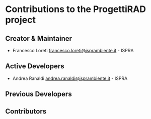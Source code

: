 # Contributions to the ProgettiRAD project

## Creator & Maintainer

* Francesco Loreti <francesco.loreti@isprambiente.it> - ISPRA

## Active Developers

* Andrea Ranaldi <andrea.ranaldi@isprambiente.it> - ISPRA

## Previous Developers

## Contributors